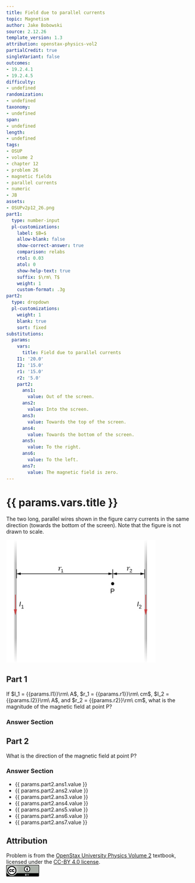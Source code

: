 ```yaml
---
title: Field due to parallel currents
topic: Magnetism
author: Jake Bobowski
source: 2.12.26
template_version: 1.3
attribution: openstax-physics-vol2
partialCredit: true
singleVariant: false
outcomes:
- 19.2.4.1
- 19.2.4.5
difficulty:
- undefined
randomization:
- undefined
taxonomy:
- undefined
span:
- undefined
length:
- undefined
tags:
- OSUP
- volume 2
- chapter 12
- problem 26
- magnetic fields
- parallel currents
- numeric
- JB
assets:
- OSUPv2p12_26.png
part1:
  type: number-input
  pl-customizations:
    label: $B=$
    allow-blank: false
    show-correct-answer: true
    comparison: relabs
    rtol: 0.03
    atol: 0
    show-help-text: true
    suffix: $\rm\ T$
    weight: 1
    custom-format: .3g
part2:
  type: dropdown
  pl-customizations:
    weight: 1
    blank: true
    sort: fixed
substitutions:
  params:
    vars:
      title: Field due to parallel currents
    I1: '20.0'
    I2: '15.0'
    r1: '15.0'
    r2: '5.0'
    part2:
      ans1:
        value: Out of the screen.
      ans2:
        value: Into the screen.
      ans3:
        value: Towards the top of the screen.
      ans4:
        value: Towards the bottom of the screen.
      ans5:
        value: To the right.
      ans6:
        value: To the left.
      ans7:
        value: The magnetic field is zero.
---
```

# {{ params.vars.title }}
The two long, parallel wires shown in the figure carry currents in the same direction (towards the bottom of the screen).
Note that the figure is not drawn to scale.

<img src="OSUPv2p12_26.png" width=400 alt="Parallel currents.">

## Part 1

If $I_1 = {{params.I1}}\rm\ A$, $r_1 = {{params.r1}}\rm\ cm$, $I_2 = {{params.I2}}\rm\ A$, and $r_2 = {{params.r2}}\rm\ cm$, what is the magnitude of the magnetic field at point P?

### Answer Section

## Part 2

What is the direction of the magnetic field at point P?

### Answer Section

- {{ params.part2.ans1.value }}
- {{ params.part2.ans2.value }}
- {{ params.part2.ans3.value }}
- {{ params.part2.ans4.value }}
- {{ params.part2.ans5.value }}
- {{ params.part2.ans6.value }}
- {{ params.part2.ans7.value }}

## Attribution

Problem is from the [OpenStax University Physics Volume 2](https://openstax.org/details/books/university-physics-volume-2) textbook, licensed under the [CC-BY 4.0 license](https://creativecommons.org/licenses/by/4.0/).<br>![Image representing the Creative Commons 4.0 BY license.](https://raw.githubusercontent.com/firasm/bits/master/by.png)